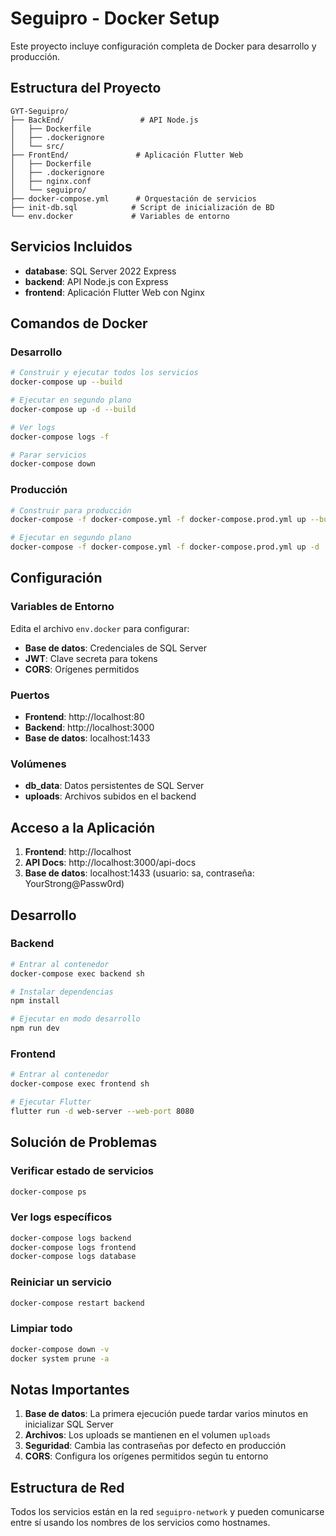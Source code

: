 # Seguipro - Docker Setup

Este proyecto incluye configuración completa de Docker para desarrollo y producción.

## Estructura del Proyecto

```
GYT-Seguipro/
├── BackEnd/                 # API Node.js
│   ├── Dockerfile
│   ├── .dockerignore
│   └── src/
├── FrontEnd/               # Aplicación Flutter Web
│   ├── Dockerfile
│   ├── .dockerignore
│   ├── nginx.conf
│   └── seguipro/
├── docker-compose.yml      # Orquestación de servicios
├── init-db.sql            # Script de inicialización de BD
└── env.docker             # Variables de entorno
```

## Servicios Incluidos

- **database**: SQL Server 2022 Express
- **backend**: API Node.js con Express
- **frontend**: Aplicación Flutter Web con Nginx

## Comandos de Docker

### Desarrollo

```bash
# Construir y ejecutar todos los servicios
docker-compose up --build

# Ejecutar en segundo plano
docker-compose up -d --build

# Ver logs
docker-compose logs -f

# Parar servicios
docker-compose down
```

### Producción

```bash
# Construir para producción
docker-compose -f docker-compose.yml -f docker-compose.prod.yml up --build

# Ejecutar en segundo plano
docker-compose -f docker-compose.yml -f docker-compose.prod.yml up -d
```

## Configuración

### Variables de Entorno

Edita el archivo `env.docker` para configurar:

- **Base de datos**: Credenciales de SQL Server
- **JWT**: Clave secreta para tokens
- **CORS**: Orígenes permitidos

### Puertos

- **Frontend**: http://localhost:80
- **Backend**: http://localhost:3000
- **Base de datos**: localhost:1433

### Volúmenes

- **db_data**: Datos persistentes de SQL Server
- **uploads**: Archivos subidos en el backend

## Acceso a la Aplicación

1. **Frontend**: http://localhost
2. **API Docs**: http://localhost:3000/api-docs
3. **Base de datos**: localhost:1433 (usuario: sa, contraseña: YourStrong@Passw0rd)

## Desarrollo

### Backend

```bash
# Entrar al contenedor
docker-compose exec backend sh

# Instalar dependencias
npm install

# Ejecutar en modo desarrollo
npm run dev
```

### Frontend

```bash
# Entrar al contenedor
docker-compose exec frontend sh

# Ejecutar Flutter
flutter run -d web-server --web-port 8080
```

## Solución de Problemas

### Verificar estado de servicios

```bash
docker-compose ps
```

### Ver logs específicos

```bash
docker-compose logs backend
docker-compose logs frontend
docker-compose logs database
```

### Reiniciar un servicio

```bash
docker-compose restart backend
```

### Limpiar todo

```bash
docker-compose down -v
docker system prune -a
```

## Notas Importantes

1. **Base de datos**: La primera ejecución puede tardar varios minutos en inicializar SQL Server
2. **Archivos**: Los uploads se mantienen en el volumen `uploads`
3. **Seguridad**: Cambia las contraseñas por defecto en producción
4. **CORS**: Configura los orígenes permitidos según tu entorno

## Estructura de Red

Todos los servicios están en la red `seguipro-network` y pueden comunicarse entre sí usando los nombres de los servicios como hostnames.
